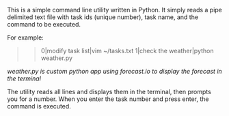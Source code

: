 This is a simple command line utility written in Python.  It simply reads a pipe delimited text file with task ids (unique number), task name, and the command to be executed.

For example:
>>0|modify task list|vim ~/tasks.txt
>>1|check the weather|python weather.py

*weather.py is custom python app using forecast.io to display the forecast in the terminal*

The utility reads all lines and displays them in the terminal, then prompts you for a number.  When you enter the task number and press enter, the command is executed.